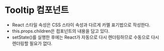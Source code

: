 
# Tooltip 컴포넌트
- React 스타일 속성은 CSS 스타이 속성과 다르게 카멜 표기법으로 작성한다.
- this.props.children은 컴포넌트의 내용을 담고 있다.
- setState()를 실행한 후에는 React가 자동으로 다시 렌더링하므로 수동으로 다시 렌더링할 필요가 없다.
